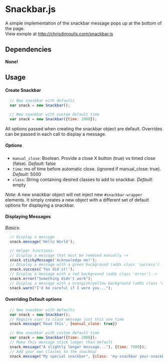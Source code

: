 # Snackbar.js

A simple implementation of the snackbar message pops up at the bottom of the page.  
View exmple at http://chrisdimoulis.com/snackbar.js

## Dependencies
**None!**

## Usage

#### Create Snackbar
```javascript
  // New snackbar with defaults
  var snack = new Snackbar();

  // New snackbar with custom default time
  var snack = new Snackbar({time: 2000});
```

All options passed when creating the snackbar object are default. Overrides can
be passed in each call to display a message.

##### Options
* `manual_close`: Boolean. Provide a close X button (true) vs timed close (false). *Default:* false
* `time`: ms of time before automatic close. (ignored if manual_close: true). *Default:* 5000
* `class`: String containing desired classes to add to snackbar. *Default:* empty

*Note:* A new snackbar object will not inject new `#snackbar-wrapper` elements. It simply creates a new object with a different set of default options for displaying a snackbar.

#### Displaying Messages
*Basics:*
```javascript
  // Display a message
  snack.message('Hello World');

  // Helper functions:
  // Display a message that must be removed manually ->
  snack.stickyMessage('Acknowledge me!');
  // Display a message with a green background (adds class 'success') ->
  snack.success('You did it!');
  // Display a message with a red background (adds class 'error') ->
  snack.error("Something didn't work");
  // Display a message with a orangish/yellow background (adds class 'warn') ->
  snack.warn("I'd be careful if I were you...");
```

#### Overriding Default options

```javascript
  // New snackbar with defaults
  var snack = new Snackbar();
  // Require user to close message just this one time
  snack.message('Read this', {manual_close: true})

  // New snackbar with custom default time
  var snack = new Snackbar({time: 2000});
  // Make this message stick longer than default
  snack.message("A slightly longer message..."), {time: 7500});
  // Add your own classes to the snackbar
  snack.message("My special snackbar", {class: 'my-snackbar your-snackbar'})
```
